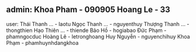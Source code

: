 admin: 
Khoa Pham - 090905
Hoang Le - 33
---
user: 
Thái Thanh ... - laotu
Ngọc Thanh ... - nguyenthuy
Thượng Thanh ... - thongthien
Hạo Thiên ... - thiende
Bảo Hồ - hogiabao
Đức Phạm - phamngocduc
Hoàng Lê - letronghoang
Huy Nguyễn - nguyenchihuy
Khoa Phạm - phamhuynhdangkhoa
